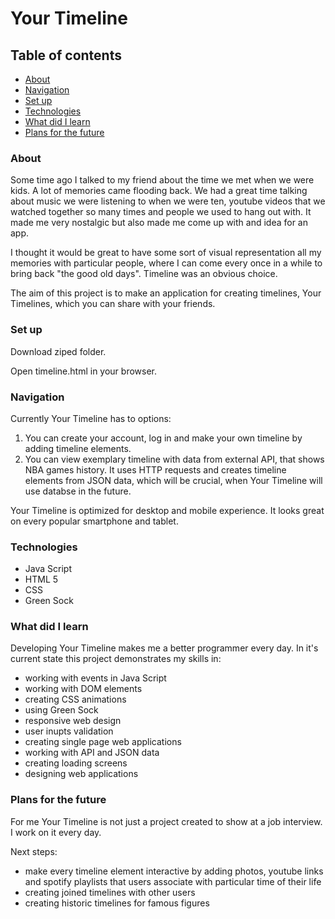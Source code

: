 # Your Timeline 

## Table of contents
* [About](#about)
* [Navigation](#navigation)
* [Set up](#set-up)
* [Technologies](#technologies)
* [What did I learn](#whatDidILearn)
* [Plans for the future](#plans-for-the-future)

### About

Some time ago I talked to my friend about the time we met when we were kids. A lot of memories came flooding back. We had a great time talking about music we were listening to when we were ten, youtube videos that we watched together so many times and people we used to hang out with. It made me very nostalgic but also made me come up with and idea for an app. 

I thought it would be great to have some sort of visual representation all my memories with particular people, where I can come every once in a while to bring back "the good old days". Timeline was an obvious choice.

The aim of this project is to make an application for creating timelines, Your Timelines, which you can share with your friends.

### Set up

Download ziped folder.

Open timeline.html in your browser.

### Navigation

Currently Your Timeline has to options:

1. You can create your account, log in and make your own timeline by adding timeline elements. 
2. You can view exemplary timeline with data from external API, that shows NBA games history. It uses HTTP requests and creates timeline elements from JSON data, which will be crucial, when Your Timeline will use databse in the future.

Your Timeline is optimized for desktop and mobile experience. It looks great on every popular smartphone and tablet.

### Technologies

- Java Script
- HTML 5
- CSS 
- Green Sock 

### What did I learn

Developing Your Timeline makes me a better programmer every day. In it's current state this project demonstrates my skills in:
- working with events in Java Script
- working with DOM elements
- creating CSS animations
- using Green Sock
- responsive web design
- user inupts validation
- creating single page web applications
- working with API and JSON data
- creating loading screens
- designing web applications

### Plans for the future

For me Your Timeline is not just a project created to show at a job interview. I work on it every day.

Next steps:
- make every timeline element interactive by adding photos, youtube links and spotify playlists that users associate with particular time of their life
- creating joined timelines with other users
- creating historic timelines for famous figures

